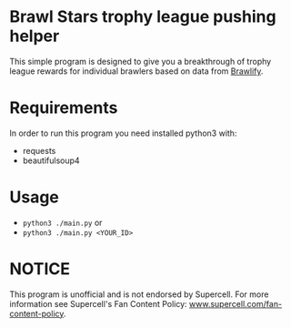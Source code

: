 # Brawl Stars trophy league pushing helper
This simple program is designed to give you a breakthrough of trophy league rewards for individual brawlers based on data from [Brawlify](https://brawlify.com).
# Requirements
In order to run this program you need installed python3 with:
- requests
- beautifulsoup4
# Usage
- `python3 ./main.py` or
- `python3 ./main.py <YOUR_ID>`
# NOTICE
This program is unofficial and is not endorsed by Supercell. 
For more information see Supercell's Fan Content Policy: www.supercell.com/fan-content-policy.
